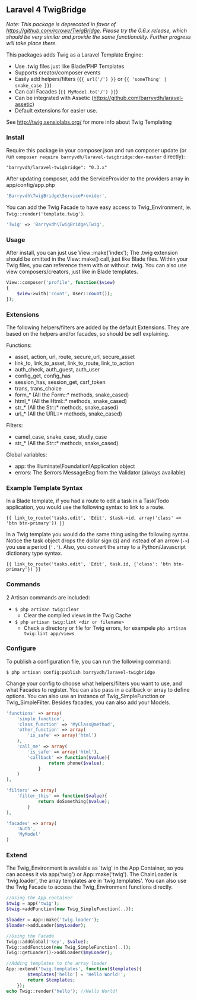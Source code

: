 ## Laravel 4 TwigBridge

_Note: This package is deprecated in favor of https://github.com/rcrowe/TwigBridge. Please try the 0.6.x release, which should be very similar and provide the same functionality. Further progress will take place there._

This packages adds Twig as a Laravel Template Engine:

* Use .twig files just like Blade/PHP Templates
* Supports creator/composer events
* Easily add helpers/filters (`{{ url('/') }}` or `{{ 'someThing' | snake_case }}`)
* Can call Facades (`{{ MyModel.to('/') }}`)
* Can be integrated with Assetic (https://github.com/barryvdh/laravel-assetic)
* Default extensions for easier use.

See http://twig.sensiolabs.org/ for more info about Twig Templating
    
### Install
Require this package in your composer.json and run composer update (or run `composer require barryvdh/laravel-twigbridge:dev-master` directly):

    "barryvdh/laravel-twigbridge": "0.3.x"

After updating composer, add the ServiceProvider to the providers array in app/config/app.php

```php
'Barryvdh\TwigBridge\ServiceProvider',
```

You can add the Twig Facade to have easy access to Twig_Environment, ie. `Twig::render('template.twig')`.

```php
'Twig' => 'Barryvdh\TwigBridge\Twig',
```

### Usage
After install, you can just use View::make('index');
The .twig extension should be omitted in the View::make() call, just like Blade files. Within your Twig files, you can reference them with or without .twig.
You can also use view composers/creators, just like in Blade templates.

```php
View::composer('profile', function($view)
{
	$view->with('count', User::count());
});
```

### Extensions

The following helpers/filters are added by the default Extensions. They are based on the helpers and/or facades, so should be self explaining.

Functions:
 * asset, action, url, route, secure_url, secure_asset
 * link_to, link_to_asset, link_to_route, link_to_action
 * auth_check, auth_guest, auth_user
 * config_get, config_has
 * session_has, session_get, csrf_token
 * trans, trans_choice
 * form_* (All the Form::* methods, snake_cased)
 * html_* (All the Html::* methods, snake_cased)
 * str_* (All the Str::* methods, snake_cased)
 * url_* (All the URL::* methods, snake_cased)
 
Filters:
 * camel_case, snake_case, studly_case
 * str_* (All the Str::* methods, snake_cased)
 
Global variables:
 * app: the Illuminate\Foundation\Application object
 * errors: The $errors MessageBag from the Validator (always available)


### Example Template Syntax

In a Blade template, if you had a route to edit a task in a Task/Todo application, you would use the following syntax to link to a route.

    {{ link_to_route('tasks.edit', 'Edit', $task->id, array('class' => 'btn btn-primary')) }}

In a Twig template you would do the same thing using the following syntax. Notice the task object drops the dollar sign (`$`) and instead of an arrow (`->`) you use a period (`'.'`). Also, you convert the array to a Python/Javascript dictionary type syntax.

    {{ link_to_route('tasks.edit', 'Edit', task.id, {'class': 'btn btn-primary'}) }}
 
 
### Commands

2 Artisan commands are included:
 * `$ php artisan twig:clear`
    - Clear the compiled views in the Twig Cache
 * `$ php artisan twig:lint <dir or filename>`
    - Check a directory or file for Twig errors, for exampele `php artisan twig:lint app/views`
    
### Configure
To publish a configuration file, you can run the following command:

```
$ php artisan config:publish barryvdh/laravel-twigbridge
```

Change your config to choose what helpers/filters you want to use, and what Facades to register. You can also pass in a callback or array to define options.
You can also use an instance of Twig_SimpleFunction or Twig_SimpleFilter. Besides facades, you can also add your Models.

```php
'functions' => array(
	'simple_function',
	'class_function' => 'MyClass@method',
	'other_function' => array(
		'is_safe' => array('html')
	),
	'call_me' => array(
		'is_safe' => array('html'),
		'callback' => function($value){ 
				return phone($value);
			}
	)
),

'filters' => array(
	'filter_this' => function($value){
			return doSomething($value);
		}
),

'facades' => array(
	'Auth', 
	'MyModel'
)
```

### Extend

The Twig_Environment is available as 'twig' in the App Container, so you can access it via app('twig') or App::make('twig').
The ChainLoader is 'twig.loader', the array templates are in 'twig.templates'.
You can also use the Twig Facade to access the Twig_Environment functions directly.

```php
//Using the App container
$twig = app('twig');
$twig->addFunction(new Twig_SimpleFunction(..));

$loader = App::make('twig.loader');
$loader->addLoader($myLoader);

//Using the Facade
Twig::addGlobal('key', $value);
Twig::addFunction(new Twig_SimpleFunction(..));
Twig::getLoader()->addLoader($myLoader);

//Adding templates to the array loader
App::extend('twig.templates', function($templates){
        $templates['hello'] = 'Hello World!';
        return $templates;
    });
echo Twig::render('hello'); //Hello World!
 ```
